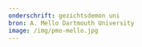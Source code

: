 ```yaml
---
onderschrift: gezichtsdemon uni
bron: A. Mello Dartmouth University
image: /img/pmo-mello.jpg
---
```

